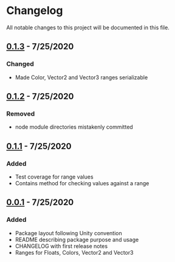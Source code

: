 # Changelog
All notable changes to this project will be documented in this file.

## [0.1.3] - 7/25/2020
### Changed
- Made Color, Vector2 and Vector3 ranges serializable

## [0.1.2] - 7/25/2020
### Removed
- node module directories mistakenly committed

## [0.1.1] - 7/25/2020
### Added
- Test coverage for range values
- Contains method for checking values against a range 

## [0.0.1] - 7/25/2020
### Added
- Package layout following Unity convention
- README describing package purpose and usage
- CHANGELOG with first release notes
- Ranges for Floats, Colors, Vector2 and Vector3

[0.1.3]: https://github.com/Catsuko/Gangplank/releases/tag/v0.1.3
[0.1.2]: https://github.com/Catsuko/Gangplank/releases/tag/v0.1.2
[0.1.1]: https://github.com/Catsuko/Gangplank/releases/tag/v0.1.1
[0.0.1]: https://github.com/Catsuko/Gangplank/releases/tag/v0.0.1
